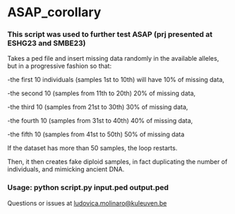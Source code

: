# ASAP_corollary

### This script was used to further test ASAP (prj presented at ESHG23 and SMBE23)

Takes a ped file and insert missing data randomly in the available alleles, but in a progressive fashion so that:

-the first 10 individuals (samples 1st to 10th) will have 10% of missing data,

-the second 10 (samples from 11th to 20th) 20% of missing data, 

-the third 10 (samples from 21st to 30th) 30% of missing data,

-the fourth 10 (samples from 31st to 40th) 40% of missing data,

-the fifth 10 (samples from 41st to 50th) 50% of missing data

If the dataset has more than 50 samples, the loop restarts.


 
Then, it then creates fake diploid samples, in fact duplicating the number of individuals, and mimicking ancient DNA.



### Usage: python script.py input.ped output.ped



Questions or issues at ludovica.molinaro@kuleuven.be
